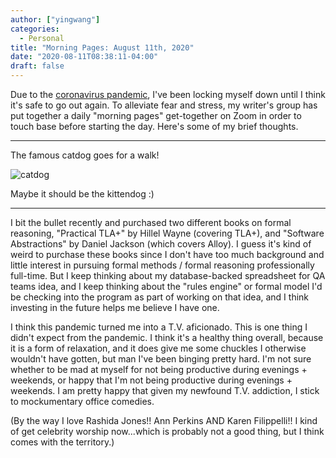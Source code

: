 ```yaml
---
author: ["yingwang"]
categories:
  - Personal
title: "Morning Pages: August 11th, 2020"
date: "2020-08-11T08:38:11-04:00"
draft: false
---
```


Due to the [coronavirus
pandemic](https://en.wikipedia.org/wiki/2019-20_coronavirus_pandemic), I've been
locking myself down until I think it's safe to go out again. To alleviate fear
and stress, my writer's group has put together a daily "morning pages"
get-together on Zoom in order to touch base before starting the day. Here's some
of my brief thoughts.

---

The famous catdog goes for a walk!

![catdog](/img/posts/2020/08/11/morning_pages.jpg)

Maybe it should be the kittendog :)

---

I bit the bullet recently and purchased two different books on formal reasoning,
"Practical TLA+" by Hillel Wayne (covering TLA+), and "Software Abstractions" by
Daniel Jackson (which covers Alloy). I guess it's kind of weird to purchase
these books since I don't have too much background and little interest in
pursuing formal methods / formal reasoning professionally full-time. But I keep
thinking about my database-backed spreadsheet for QA teams idea, and I keep
thinking about the "rules engine" or formal model I'd be checking into the
program as part of working on that idea, and I think investing in the future
helps me believe I have one.

I think this pandemic turned me into a T.V. aficionado. This is one thing I
didn't expect from the pandemic. I think it's a healthy thing overall, because
it is a form of relaxation, and it does give me some chuckles I otherwise
wouldn't have gotten, but man I've been binging pretty hard. I'm not sure
whether to be mad at myself for not being productive during evenings + weekends,
or happy that I'm not being productive during evenings + weekends. I am pretty
happy that given my newfound T.V. addiction, I stick to mockumentary office
comedies.

(By the way I love Rashida Jones!! Ann Perkins AND Karen Filippelli!! I kind of
get celebrity worship now...which is probably not a good thing, but I think
comes with the territory.)
